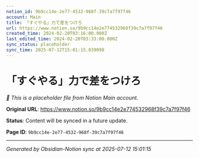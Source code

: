 ```yaml
---
notion_id: 9b9cc14e-2e77-4532-968f-39c7a7f97f46
account: Main
title: 「すぐやる」力で差をつけろ
url: https://www.notion.so/9b9cc14e2e774532968f39c7a7f97f46
created_time: 2024-02-20T03:16:00.000Z
last_edited_time: 2024-02-20T03:33:00.000Z
sync_status: placeholder
sync_time: 2025-07-12T15:01:15.039098
---
```


# 「すぐやる」力で差をつけろ

*🔄 This is a placeholder file from Notion Main account.*

**Original URL**: https://www.notion.so/9b9cc14e2e774532968f39c7a7f97f46

**Status**: Content will be synced in a future update.

**Page ID**: `9b9cc14e-2e77-4532-968f-39c7a7f97f46`

---

*Generated by Obsidian-Notion sync at 2025-07-12 15:01:15*
